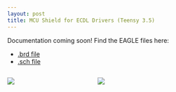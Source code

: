 ```yaml
---
layout: post
title: MCU Shield for ECDL Drivers (Teensy 3.5)
---
```


Documentation coming soon! Find the EAGLE files here:

* <a href="https://github.com/m-k-S/openMOT/blob/master/eda/eagle/MCUShield%20(Teensy3.5)/MOTShield.brd">.brd file</a>
* <a href="https://github.com/m-k-S/openMOT/blob/master/eda/eagle/MCUShield%20(Teensy3.5)/MOTShield.sch">.sch file</a>

<figure style="display: inline-block;
  margin-left: auto;
  margin-right: auto;
  width: 40%;">
<img src="{{site.url}}/static/projects/mot/teensy-sch.png"/>
</figure>

<figure style="display: inline-block;
  margin-left: auto;
  margin-right: auto;
  width: 40%;">
<img src="{{site.url}}/static/projects/mot/teensy-brd.png"/>
</figure>
